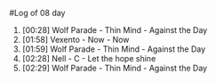 #Log of 08 day

1. [00:28] Wolf Parade - Thin Mind - Against the Day
1. [01:58] Vexento - Now - Now
1. [01:59] Wolf Parade - Thin Mind - Against the Day
1. [02:28] Nell - C - Let the hope shine
1. [02:29] Wolf Parade - Thin Mind - Against the Day

